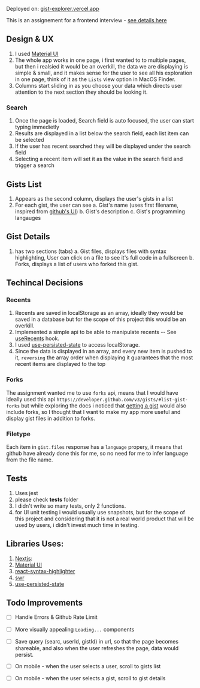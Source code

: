 
Deployed on: [gist-explorer.vercel.app](https://gist-explorer.vercel.app)

This is an assignement for a frontend interview - [see details here](Frontend%20Assignment%20Test.pdf)

## Design & UX

1. I used [Material UI](https://material-ui.com/)
2. The whole app works in one page, i first wanted to to multiple pages, but then i realsied it would be an overkill, the data we are displaying is simple & small, and it makes sense for the user to see all his exploration in one page, think of it as the `Lists` view option in MacOS Finder.
3. Columns start sliding in as you choose your data which directs user attention to the next section they should be looking it.

### Search
1. Once the page is loaded, Search field is auto focused, the user can start typing immedietly
2. Results are displayed in a list below the search field, each list item can be selected
3. If the user has recent searched they will be displayed under the search field
4. Selecting a recent item will set it as the value in the search field and trigger a search

## Gists List
1. Appears as the second column, displays the user's gists in a list
2. For each gist, the user can see 
  a. Gist's name (uses first filename, inspired from [github's UI](https://gist.github.com/abusada))
  b. Gist's description
  c. Gist's programming langauges

## Gist Details
1. has two sections (tabs)
 a. Gist files, displays files with syntax highlighting, User can click on a file to see it's full code in a fullscreen
 b. Forks, displays a list of users who forked this gist.
 

## Techincal Decisions

### Recents
1. Recents are saved in localStorage as an array, ideally they would be saved in a database but for the scope of this project this would be an overkill.
2. Implemented a simple api to be able to manipulate recents -- See [useRecents](https://github.com/abusada/gist-explorer/blob/main/hooks/useRecents.js) hook.
3. I used [use-persisted-state](https://github.com/donavon/use-persisted-state/) to access localStorage.
4. Since the data is displayed in an array, and every new item is pushed to it, `reversing` the array order when displaying it guarantees that the most recent items are displayed to the top

### Forks

The assignment wanted me to use `forks` api, means that I would have ideally used this api `https://developer.github.com/v3/gists/#list-gist-forks` but while exploring the docs i noticed that [getting a gist](https://developer.github.com/v3/gists/#get-a-gist) would also include forks, so I thought that I want to make my app more useful and display gist files in addition to forks.

### Filetype

Each item in `gist.files` response has a `language` propery, it means that github have already done this for me, so no need for me to infer language from the file name.


## Tests
1. Uses jest
2. please check __tests__ folder
3. I didn't write so many tests, only 2 functions.
4. for UI unit testing i would usually use snapshots, but for the scope of this project and considering that it is not a real world product that will be used by users, i didn't invest much time in testing.


## Libraries Uses:

1. [Nextjs](https://github.com/zeit/next.js/): 
2. [Material UI](https://material-ui.com/)
3. [react-syntax-highlighter](https://github.com/react-syntax-highlighter/react-syntax-highlighter)
4. [swr](https://swr.vercel.app/)
5. [use-persisted-state](https://github.com/donavon/use-persisted-state/)

## Todo Improvements

- [ ] Handle Errors & Github Rate Limit
- [ ] More visually appealing `Loading...` components
- [ ] Save query (searc, userId, gistId) in url, so that the page becomes shareable, and also when the user refreshes the page, data would persist.
- [ ] On mobile - when the user selects a user, scroll to gists list
- [ ] On mobile - when the user selects a gist, scroll to gist details



